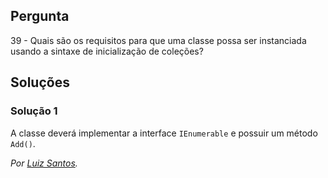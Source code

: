 ## Pergunta

39 - Quais são os requisitos para que uma classe possa ser instanciada usando a sintaxe de inicialização de coleções?

## Soluções

### Solução 1

A classe deverá implementar a interface `IEnumerable` e possuir um método `Add()`.

*Por [Luiz Santos](https://github.com/JundMaster).*
